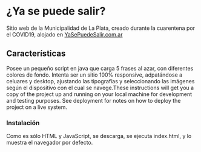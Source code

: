 # ¿Ya se puede salir?

Sitio web de la Municipalidad de La Plata, creado durante la cuarentena por el COVID19, alojado en [YaSePuedeSalir.com.ar](http://www.YaSePuedeSalir.com.ar)

## Características

Posee un pequeño script en java que carga 5 frases al azar, con diferentes colores de fondo.
Intenta ser un sitio 100% responsive, adpatándose a celuares y desktop, ajustando las tipografías y seleccionando las imágenes según el dispositivo con el cual se navege.These instructions will get you a copy of the project up and running on your local machine for development and testing purposes. See deployment for notes on how to deploy the project on a live system.

### Instalación

Como es sólo HTML y JavaScript, se descarga, se ejecuta index.html, y lo muestra el navegador por defecto.

